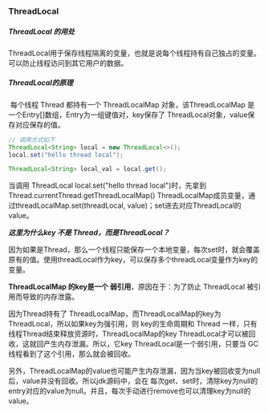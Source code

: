 ### ThreadLocal

##### ThreadLocal 的用处

​	ThreadLocal用于保存线程隔离的变量，也就是说每个线程持有自己独占的变量。可以防止线程访问到其它用户的数据。

##### ThreadLocal的原理

​	每个线程 Thread 都持有一个 ThreadLocalMap 对象，该ThreadLocalMap 是一个Entry[]数组，Entry为一组键值对，key保存了 ThreadLocal对象，value保存对应保存的值。

```java
// 调用方式如下
ThreadLocal<String> local = new ThreadLocal<>();
local.set("hello thread local");

ThreadLocal<String> local_val = local.get();
```

当调用 ThreadLocal local.set("hello thread local")时，先拿到 Thread.currentThread.getThreadLocalMap() ThreadLocalMap成员变量，通过threadLocalMap.set(threadLocal, value)；set进去对应ThreadLocal的value。

***这里为什么key 不是 Thread，而是ThreadLocal？***

因为如果是Thread，那么一个线程只能保存一个本地变量，每次set时，就会覆盖原有的值。使用threadLocal作为key，可以保存多个threadLocal变量作为key的变量。



**ThreadLocalMap 的key是一个 弱引用**，原因在于：为了防止 ThreadLocal 被引用而导致的内存泄露。

因为Thread持有了 ThreadLocalMap，而ThreadLocalMap的key为ThreadLocal，所以如果key为强引用，则 key的生命周期和 Thread 一样，只有线程Thread结束释放资源时，ThreadLocalMap的key ThreadLocal才可以被回收，这就回产生内存泄漏。所以，它key ThreadLocal是一个弱引用，只要当 GC线程看到了这个引用，那么就会被回收。

另外，ThreadLocalMap的value也可能产生内存泄漏，因为当key被回收变为null后，value并没有回收。所以jdk源码中，会在 每次get、set时，清除key为null的entry对应的value为null。并且，每次手动进行remove也可以清理key为null的value。



